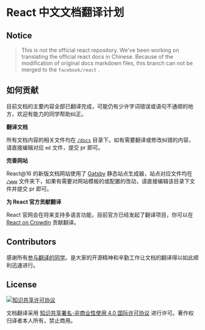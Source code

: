 # React 中文文档翻译计划

## Notice

> This is not the official react repository. We've been working on translating the official react docs in Chinese. Because of the modification of original docs markdown files, this branch can not be merged to the `facebook/react` .

## 如何贡献

目前文档的主要内容全部已翻译完成，可能仍有少许字词错误或语句不通顺的地方，欢迎有能力的同学帮助纠正。

**翻译文档**

所有文档内容的相关文件均在 [`/docs`](https://github.com/discountry/react/tree/master/docs) 目录下。如有需要翻译或修改纠错的内容，请直接编辑对应 `md` 文件，提交 pr 即可。

**完善网站**

React@16 的新版文档网站使用了 [Gatsby](https://github.com/gatsbyjs/gatsby) 静态站点生成器，站点对应文件均在 [`/www`](https://github.com/discountry/react/tree/master/www) 文件夹下，如果有需要对网站模板的或配置的改动，请直接编辑该目录下文件并提交 pr 即可。

**为 React 官方贡献翻译**

React 官网会在将来支持多语言功能，目前官方已经发起了翻译项目，你可以在 [React on Crowdin](https://crowdin.com/project/react) 贡献翻译。

## Contributors

感谢所有[参与翻译的同学](https://github.com/discountry/react/graphs/contributors)。是大家的开源精神和辛勤工作让文档的翻译得以如此顺利迅速进行。

## License

<a rel="license" href="http://creativecommons.org/licenses/by-nc/4.0/"><img alt="知识共享许可协议" style="border-width:0" src="https://i.creativecommons.org/l/by-nc/4.0/88x31.png" /></a>

文档翻译采用 <a rel="license" href="http://creativecommons.org/licenses/by-nc/4.0/">知识共享署名-非商业性使用 4.0 国际许可协议</a> 进行许可。著作权归译者本人所有，禁止商用。
